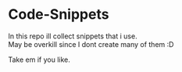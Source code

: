 # Code-Snippets

In this repo ill collect snippets that i use.  
May be overkill since I dont create many of them :D  

Take em if you like.  